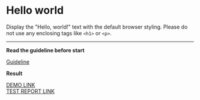 # Hello world

Display the "Hello, world!" text with the default browser styling. Please do not
use any enclosing tags like `<h1>` or `<p>`.
___

**Read the guideline before start**

[Guideline](https://mate-academy.github.io/layout_task-guideline/)

**Result**

[DEMO LINK](https://soldaran.github.io/layout_hello-world/) <br>
[TEST REPORT LINK](https://soldaran.github.io/layout_hello-world/report/html_report/)
